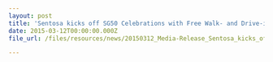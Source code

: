 ```yaml
---
layout: post
title: 'Sentosa kicks off SG50 Celebrations with Free Walk- and Drive-in Island Admission'
date: 2015-03-12T00:00:00.000Z
file_url: /files/resources/news/20150312_Media-Release_Sentosa_kicks_off_SG50_Celebrations_with_Free_Island_Admission.pdf

---
```


